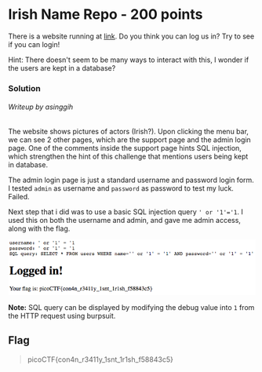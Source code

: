 # Irish Name Repo - 200 points

There is a website running at [link](http://2018shell1.picoctf.com:28402). Do you think you can log us in? Try to see if you can login!

Hint: There doesn't seem to be many ways to interact with this, I wonder if the users are kept in a database?

### Solution
###### Writeup by asinggih

The website shows pictures of actors (Irish?). Upon clicking the menu bar, we can see 2 other pages, which are the support page and the admin login page. One of the comments inside the support page hints SQL injection, which strengthen the hint of this challenge that mentions users being kept in database. 

The admin login page is just a standard username and password login form. I tested  ```admin``` as username and ```password``` as password to test my luck. Failed.

Next step that i did was to use a basic SQL injection query ```' or '1'='1```. I used this on both the username and admin, and gave me admin access, along with the flag.

<p align="center">
	<img src="../screenshots/ir_repo_0.png">
</p>

**Note:** SQL query can be displayed by modifying the debug value into ```1``` from the HTTP request using burpsuit.


## Flag
>picoCTF{con4n_r3411y_1snt_1r1sh_f58843c5}

